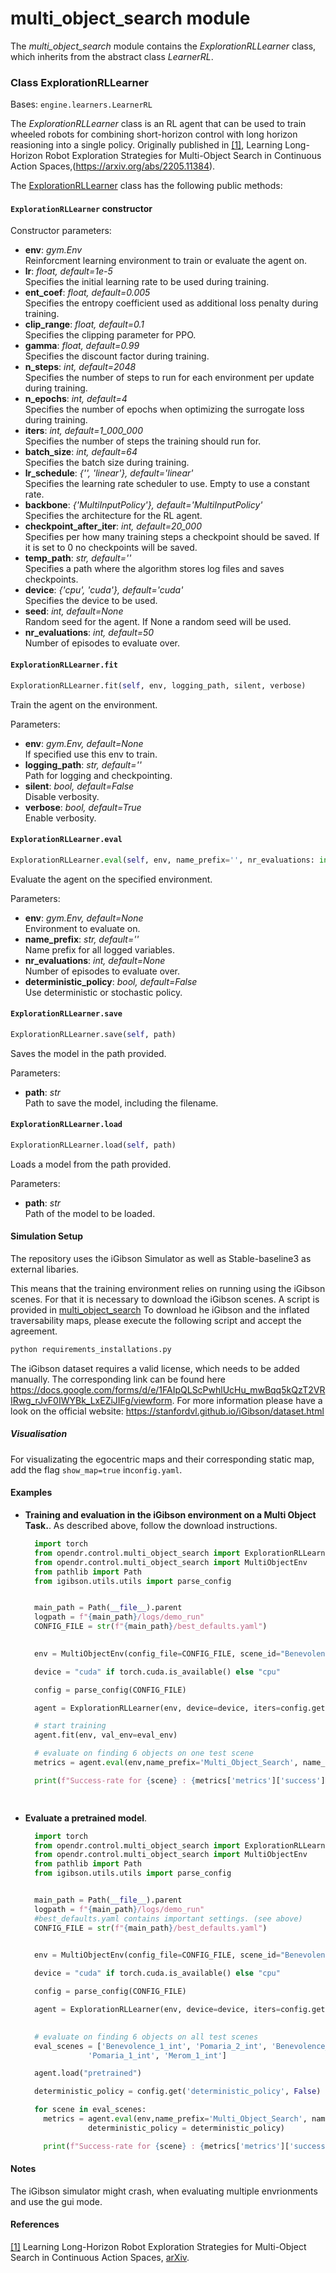 # multi_object_search module

The *multi_object_search* module contains the *ExplorationRLLearner* class, which inherits from the abstract class *LearnerRL*.

### Class ExplorationRLLearner
Bases: `engine.learners.LearnerRL`

The *ExplorationRLLearner* class is an RL agent that can be used to train wheeled robots for combining short-horizon control with long horizon reasioning into a single policy.
Originally published in [[1]](#multi_object_search), Learning Long-Horizon Robot Exploration Strategies for Multi-Object Search in Continuous Action Spaces,(https://arxiv.org/abs/2205.11384).

The [ExplorationRLLearner](/src/opendr/control/multi_object_search/multi_object_search_learner.py) class has the following public methods:

#### `ExplorationRLLearner` constructor

Constructor parameters:

- **env**: *gym.Env*\
  Reinforcment learning environment to train or evaluate the agent on.
- **lr**: *float, default=1e-5*\
  Specifies the initial learning rate to be used during training.
- **ent_coef**: *float, default=0.005*\
  Specifies the entropy coefficient used as additional loss penalty during training.
- **clip_range**: *float, default=0.1*\
  Specifies the clipping parameter for PPO.
- **gamma**: *float, default=0.99*\
  Specifies the discount factor during training.
- **n_steps**: *int, default=2048*\
  Specifies the number of steps to run for each environment per update during training.
- **n_epochs**: *int, default=4*\
  Specifies the number of epochs when optimizing the surrogate loss during training.
- **iters**: *int, default=1_000_000*\
  Specifies the number of steps the training should run for.
- **batch_size**: *int, default=64*\
  Specifies the batch size during training.
- **lr_schedule**: *{'', 'linear'}, default='linear'*\
  Specifies the learning rate scheduler to use. Empty to use a constant rate.
- **backbone**: *{'MultiInputPolicy'}, default='MultiInputPolicy'*\
  Specifies the architecture for the RL agent.
- **checkpoint_after_iter**: *int, default=20_000*\
  Specifies per how many training steps a checkpoint should be saved. If it is set to 0 no checkpoints will be saved.
- **temp_path**: *str, default=''*\
  Specifies a path where the algorithm stores log files and saves checkpoints.
- **device**: *{'cpu', 'cuda'}, default='cuda'*\
  Specifies the device to be used.
- **seed**: *int, default=None*\
  Random seed for the agent. If None a random seed will be used.
- **nr_evaluations**: *int, default=50*\
  Number of episodes to evaluate over.

#### `ExplorationRLLearner.fit`
```python
ExplorationRLLearner.fit(self, env, logging_path, silent, verbose)
```

Train the agent on the environment.

Parameters:

- **env**: *gym.Env, default=None*\
  If specified use this env to train.
- **logging_path**: *str, default=''*\
  Path for logging and checkpointing.
- **silent**: *bool, default=False*\
  Disable verbosity.
- **verbose**: *bool, default=True*\
  Enable verbosity.


#### `ExplorationRLLearner.eval`
```python
ExplorationRLLearner.eval(self, env, name_prefix='', nr_evaluations: int = None, deterministic_policy: bool = False)
```
Evaluate the agent on the specified environment.

Parameters:

- **env**: *gym.Env, default=None*\
  Environment to evaluate on.
- **name_prefix**: *str, default=''*\
  Name prefix for all logged variables.
- **nr_evaluations**: *int, default=None*\
  Number of episodes to evaluate over.
- **deterministic_policy**: *bool, default=False*\
  Use deterministic or stochastic policy.


#### `ExplorationRLLearner.save`
```python
ExplorationRLLearner.save(self, path)
```
Saves the model in the path provided.

Parameters:

- **path**: *str*\
  Path to save the model, including the filename.


#### `ExplorationRLLearner.load`
```python
ExplorationRLLearner.load(self, path)
```
Loads a model from the path provided.

Parameters:

- **path**: *str*\
  Path of the model to be loaded.



#### Simulation Setup
The repository uses the iGibson Simulator as well as Stable-baseline3 as external libaries. 

This means that the training environment relies on running using the iGibson scenes. For that it is necessary to download the iGibson scenes. A script is provided in [multi_object_search](/src/opendr/control/multi_object_search/requirements_installations.py) 
To download he iGibson and the inflated traversability maps, please execute the following script and accept the agreement.

```sh
python requirements_installations.py
````

The iGibson dataset requires a valid license, which needs to be added manually. The corresponding link can be found here https://docs.google.com/forms/d/e/1FAIpQLScPwhlUcHu_mwBqq5kQzT2VRIRwg_rJvF0IWYBk_LxEZiJIFg/viewform.
For more information please have a look on the official website: https://stanfordvl.github.io/iGibson/dataset.html

##### Visualisation
For visualizating the egocentric maps and their corresponding static map, add the flag `show_map=true` in`config.yaml`.


#### Examples
* **Training and evaluation in the iGibson environment on a Multi Object Task.**.
As described above, follow the download instructions.
  ```python
    import torch
    from opendr.control.multi_object_search import ExplorationRLLearner 
    from opendr.control.multi_object_search import MultiObjectEnv
    from pathlib import Path
    from igibson.utils.utils import parse_config


    main_path = Path(__file__).parent
    logpath = f"{main_path}/logs/demo_run"
    CONFIG_FILE = str(f"{main_path}/best_defaults.yaml")
    

    env = MultiObjectEnv(config_file=CONFIG_FILE, scene_id="Benevolence_1_int")

    device = "cuda" if torch.cuda.is_available() else "cpu"

    config = parse_config(CONFIG_FILE)

    agent = ExplorationRLLearner(env, device=device, iters=config.get('train_iterations', 500),temp_path=logpath,config_filename=CONFIG_FILE)

    # start training
    agent.fit(env, val_env=eval_env)

    # evaluate on finding 6 objects on one test scene
    metrics = agent.eval(env,name_prefix='Multi_Object_Search', name_scene="Benevolence_1_int", nr_evaluations= 75,deterministic_policy = False)

    print(f"Success-rate for {scene} : {metrics['metrics']['success']} \nSPL for {scene} : {metrics['metrics']['spl']}")

    
  ```

* **Evaluate a pretrained model**.
  
  ```python
    import torch
    from opendr.control.multi_object_search import ExplorationRLLearner 
    from opendr.control.multi_object_search import MultiObjectEnv
    from pathlib import Path
    from igibson.utils.utils import parse_config


    main_path = Path(__file__).parent
    logpath = f"{main_path}/logs/demo_run"
    #best_defaults.yaml contains important settings. (see above)
    CONFIG_FILE = str(f"{main_path}/best_defaults.yaml")
    

    env = MultiObjectEnv(config_file=CONFIG_FILE, scene_id="Benevolence_1_int")

    device = "cuda" if torch.cuda.is_available() else "cpu"

    config = parse_config(CONFIG_FILE)

    agent = ExplorationRLLearner(env, device=device, iters=config.get('train_iterations', 500),temp_path=logpath,config_filename=CONFIG_FILE)

    
    # evaluate on finding 6 objects on all test scenes
    eval_scenes = ['Benevolence_1_int', 'Pomaria_2_int', 'Benevolence_2_int', 'Wainscott_0_int', 'Beechwood_0_int',
                'Pomaria_1_int', 'Merom_1_int']

    agent.load("pretrained")

    deterministic_policy = config.get('deterministic_policy', False)

    for scene in eval_scenes:
      metrics = agent.eval(env,name_prefix='Multi_Object_Search', name_scene=scene, nr_evaluations= 75,\
                deterministic_policy = deterministic_policy)

      print(f"Success-rate for {scene} : {metrics['metrics']['success']} \nSPL for {scene} : {metrics['metrics']['spl']}")
  ```

#### Notes

The iGibson simulator might crash, when evaluating multiple envrionments and use the gui mode.

#### References
<a name="multi-object-search" href="https://arxiv.org/abs/2205.11384">[1]</a> Learning Long-Horizon Robot Exploration Strategies for Multi-Object Search in Continuous Action Spaces,
[arXiv](https://arxiv.org/abs/2205.11384).
